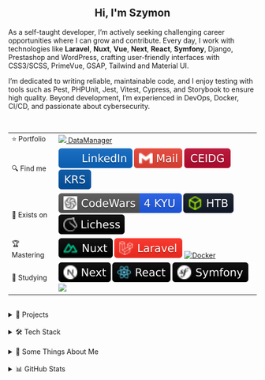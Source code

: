 <h2 align="center">
  Hi, I'm Szymon
</h2>

As a self-taught developer, I’m actively seeking challenging career opportunities where I can grow and contribute. Every day, I work with technologies like **Laravel**, **Nuxt**, **Vue**, **Next**, **React**, **Symfony**, Django, Prestashop and WordPress, crafting user-friendly interfaces with CSS3/SCSS, PrimeVue, GSAP, Tailwind and Material UI.

I’m dedicated to writing reliable, maintainable code, and I enjoy testing with tools such as Pest, PHPUnit, Jest, Vitest, Cypress, and Storybook to ensure high quality. Beyond development, I’m experienced in DevOps, Docker, CI/CD, and passionate about cybersecurity.

<br>

<table>
  <tr>
    <td>⭐ Portfolio</td>
    <td>
      <a href="https://datamanager.atomic-it.org" target="_blank"><img src="https://github.com/SzymCode/SzymCode/assets/107359025/8454470d-3f70-484a-b12e-b902530cb9ba" height="12"> DataManager</a>
    </td>
  </tr>
  <tr>
    <td>🔍 Find me</td>
    <td>
      <a href="https://www.linkedin.com/in/szymon-radomski/" target="_blank"><img src="/img/socials/badge/linkedin.svg" alt="LinkedIn badge" /></a>
      <a href="mailto:szymon.radomski@yahoo.com" target="_blank"><img src="/img/socials/badge/mail.svg" alt="Gmail badge" /></a>
      <a href="https://aplikacja.ceidg.gov.pl/ceidg/ceidg.public.ui/SearchDetails.aspx?Id=177fdeed-09b6-45a4-b255-78fb8ea8db16" target="_blank"><img src="/img/socials/badge/ceidg.svg" alt="CEIDG badge" /></a>
      <a href="https://wyszukiwarka-krs.ms.gov.pl/dane-szczegolowe-podmiotu;numerKRS=8956EYQf1XWH0%2FMfEQTuJA%3D%3D;typ=P" target="_blank"><img src="/img/socials/badge/krs.svg" alt="KRS badge" /></a>
    </td>
  </tr>
  <tr>
    <td>🚀 Exists on</td>
    <td>
      <a href="https://www.codewars.com/users/SzymCode" target="_blank"><img src="/img/socials/badge/codewars.svg" alt="CodeWars badge" /></a>
      <a href="https://app.hackthebox.com/profile/2421667" target="_blank"><img src="/img/socials/badge/htb.svg" alt="Hack The Box badge" /></a>
      <a href="https://lichess.org/@/S1CChess" target="_blank"><img src="/img/socials/badge/lichess.svg" alt="Lichess badge" /></a>
    </td>
  </tr>
  <tr>
    <td>🏆 Mastering</td>
    <td>
      <a href="https://nuxt.com/" target="_blank"><img src="/img/technologies/badge/nuxt.svg" alt="Nuxt badge" /></a>
      <a href="https://laravel.com/" target="_blank"><img src="/img/technologies/badge/laravel.svg" alt="Laravel badge" /></a>
      <a href="https://www.docker.com/" target="_blank"><img src="https://img.shields.io/badge/Docker-2496ED?logo=docker&logoColor=white" alt="Docker" /></a>
    </td>
  </tr>
  <tr>
    <td>📘 Studying</td>
    <td>
      <a href="https://nextjs.org/" target="_blank"><img src="/img/technologies/badge/next.svg" alt="Next badge" /></a>
      <a href="https://react.dev/" target="_blank"><img src="/img/technologies/badge/react.svg" alt="React badge" /></a>
      <a href="https://symfony.com/" target="_blank"><img src="/img/technologies/badge/symfony.svg" alt="Symfony badge" /></a>
      <a href="https://kubernetes.io/" target="_blank"><img src="https://img.shields.io/badge/K8s-326CE5?&logo=kubernetes&logoColor=white" /></a>
    </td>
  </tr>
</table>


<br>



<details> <summary> 🔗 Projects </summary>
<br>
<table>
  <th>
    Name
  </th>  
  <th>
    Technologies
  </th>
  <tr>
    <td>
      <a href="https://datamanager.atomic-it.org" target="_blank">
        DataManager
      </a>
    </td>
    <td>
      <a href="https://www.typescriptlang.org/" target="_blank"><img src="/img/technologies/logo/typescript.svg" height="25" width="25" alt="TypeScript" /></a>
      <a href="https://www.php.net/" target="_blank"><img src="/img/technologies/logo/php.svg" height="25" width="25" alt="PHP" /></a>
      <a href="https://laravel.com/" target="_blank"><img src="/img/technologies/logo/laravel.svg" height="25" width="25" alt="Laravel" /></a>
      <a href="https://nuxt.com/" target="_blank"><img src="/img/technologies/logo/nuxt.svg" height="25" width="25" alt="Nuxt" /></a>
      <a href="https://vuejs.org/" target="_blank"><img src="/img/technologies/logo/vue.svg" height="25" width="25" alt="Vue" /></a>
      <a href="https://pinia.vuejs.org/" target="_blank"><img src="/img/technologies/logo/pinia.svg" height="25" width="25" alt="Pinia" /></a>
      <a href="https://primevue.org/" target="_blank"><img src="/img/technologies/logo/primevue.svg" height="25" width="25" alt="PrimeVue" /></a>
      <a href="https://www.chartjs.org/" target="_blank"><img src="/img/technologies/logo/chart-js.svg" height="25" width="25" alt="Chart.js" /></a>
      <a href="https://greensock.com/gsap/" target="_blank"><img src="/img/technologies/logo/gsap.svg" height="25" width="25" alt="GSAP" /></a>
      <a href="https://sass-lang.com/" target="_blank"><img src="/img/technologies/logo/sass.svg" height="25" width="25" alt="Sass" /></a>
      <a href="https://html.com/" target="_blank"><img src="/img/technologies/logo/html5.svg" height="25" width="25" alt="HTML5" /></a>
      <a href="https://www.docker.com/" target="_blank"><img src="/img/technologies/logo/docker.svg" height="25" width="25" alt="Docker" /></a>
      <a href="https://www.heroku.com/" target="_blank"><img src="/img/technologies/logo/heroku.svg" height="25" width="25" alt="Heroku" /></a>
      <a href="https://www.mysql.com/" target="_blank"><img src="/img/technologies/logo/mysql.svg" height="25" width="25" alt="MySQL" /></a>
      <a href="https://pestphp.com/" target="_blank"><img src="/img/technologies/logo/pest.svg" height="24" width="24" alt="PestPHP" /></a>
      <a href="https://vitest.dev/" target="_blank"><img src="/img/technologies/logo/vitest.svg" height="25" width="25" alt="Vitest" /></a>
      <a href="https://storybook.js.org/" target="_blank"><img src="/img/technologies/logo/storybook.svg" height="25" width="25" alt="Storybook" /></a>
      <a href="https://www.cypress.io/" target="_blank"><img src="/img/technologies/logo/cypress.svg" height="25" width="25" alt="Cypress" /></a>
      <a href="https://biomejs.dev/" target="_blank"><img src="/img/technologies/logo/biome.svg" height="25" width="25" alt="Biome" /></a>
      <a href="https://stylelint.io/" target="_blank"><img src="/img/technologies/logo/stylelint.svg" height="25" width="25" alt="Stylelint" /></a>
      <a href="https://github.com/features/actions" target="_blank"><img src="/img/technologies/logo/github.svg" height="25" width="25" alt="Github Actions" /></a>
      <a href="https://typicode.github.io/husky/" target="_blank"><img src="/img/technologies/logo/husky.svg" height="25" width="25" alt="Husky" /></a>
      <a href="https://sonarcloud.io/" target="_blank"><img src="/img/technologies/logo/sonarcloud.svg" height="25" width="25" alt="SonarCloud" /></a>
    </td>
  </tr>
  <tr>
    <td>
      <a href="https://atomic-it.org/" target="_blank">
        Atomic IT
      </a>
    </td>
    <td>
      <a href="https://www.typescriptlang.org/" target="_blank"><img src="/img/technologies/logo/typescript.svg" height="25" width="25" alt="TypeScript" /></a>
      <a href="https://hub.nuxt.com/" target="_blank"><img src="/img/technologies/logo/nuxthub.svg" height="25" width="25" alt="NuxtHub" /></a>
      <a href="https://nuxt.com/" target="_blank"><img src="/img/technologies/logo/nuxt.svg" height="25" width="25" alt="Nuxt" /></a>
      <a href="https://vuejs.org/" target="_blank"><img src="/img/technologies/logo/vue.svg" height="25" width="25" alt="Vue" /></a>
      <a href="https://primevue.org/" target="_blank"><img src="/img/technologies/logo/primevue.svg" height="25" width="25" alt="PrimeVue" /></a>
      <a href="https://www.chartjs.org/" target="_blank"><img src="/img/technologies/logo/chart-js.svg" height="25" width="25" alt="Chart.js" /></a>
      <a href="https://sass-lang.com/" target="_blank"><img src="/img/technologies/logo/sass.svg" height="25" width="25" alt="Sass" /></a>
      <a href="https://html.com/" target="_blank"><img src="/img/technologies/logo/html5.svg" height="25" width="25" alt="HTML5" /></a>
      <a href="https://www.docker.com/" target="_blank"><img src="/img/technologies/logo/docker.svg" height="25" width="25" alt="Docker" /></a>
      <a href="https://vitest.dev/" target="_blank"><img src="/img/technologies/logo/vitest.svg" height="25" width="25" alt="Vitest" /></a>
      <a href="https://github.com/features/actions" target="_blank"><img src="/img/technologies/logo/github.svg" height="25" width="25" alt="Github Actions" /></a>
      <a href="https://typicode.github.io/husky/" target="_blank"><img src="/img/technologies/logo/husky.svg" height="25" width="25" alt="Husky" /></a>
      <a href="https://stylelint.io/" target="_blank"><img src="/img/technologies/logo/stylelint.svg" height="25" width="25" alt="Stylelint" /></a>
      <a href="https://eslint.org/" target="_blank"><img src="/img/technologies/logo/eslint.svg" height="25" width="25" alt="ESLint" /></a>
      <a href="https://prettier.io/" target="_blank"><img src="/img/technologies/logo/prettier.svg" height="25" width="25" alt="Prettier" /></a>
    </td>
  </tr>
  <tr>
    <td>
      <a href="https://github.com/Atomic-IT/NuxtStarter" target="_blank">
        NuxtStarter
      </a>
    </td>
    <td>
      <a href="https://www.typescriptlang.org/" target="_blank"><img src="/img/technologies/logo/typescript.svg" height="25" width="25" alt="TypeScript" /></a>
      <a href="https://hub.nuxt.com/" target="_blank"><img src="/img/technologies/logo/nuxthub.svg" height="25" width="25" alt="NuxtHub" /></a>
      <a href="https://nuxt.com/" target="_blank"><img src="/img/technologies/logo/nuxt.svg" height="25" width="25" alt="Nuxt" /></a>
      <a href="https://vuejs.org/" target="_blank"><img src="/img/technologies/logo/vue.svg" height="25" width="25" alt="Vue" /></a>
      <a href="https://sass-lang.com/" target="_blank"><img src="/img/technologies/logo/sass.svg" height="25" width="25" alt="Sass" /></a>
      <a href="https://html.com/" target="_blank"><img src="/img/technologies/logo/html5.svg" height="25" width="25" alt="HTML5" /></a>
      <a href="https://www.docker.com/" target="_blank"><img src="/img/technologies/logo/docker.svg" height="25" width="25" alt="Docker" /></a>
      <a href="https://vitest.dev/" target="_blank"><img src="/img/technologies/logo/vitest.svg" height="25" width="25" alt="Vitest" /></a>
      <a href="https://github.com/features/actions" target="_blank"><img src="/img/technologies/logo/github.svg" height="25" width="25" alt="Github Actions" /></a>
      <a href="https://typicode.github.io/husky/" target="_blank"><img src="/img/technologies/logo/husky.svg" height="25" width="25" alt="Husky" /></a>
      <a href="https://stylelint.io/" target="_blank"><img src="/img/technologies/logo/stylelint.svg" height="25" width="25" alt="Stylelint" /></a>
      <a href="https://eslint.org/" target="_blank"><img src="/img/technologies/logo/eslint.svg" height="25" width="25" alt="ESLint" /></a>
      <a href="https://prettier.io/" target="_blank"><img src="/img/technologies/logo/prettier.svg" height="25" width="25" alt="Prettier" /></a>
    </td>
  </tr>
  <tr>
    <td>
      <a href="https://vue-charts-sc.vercel.app/" target="_blank">
        VueCharts
      </a>
    </td>
    <td>
      <a href="https://www.typescriptlang.org/" target="_blank"><img src="/img/technologies/logo/typescript.svg" height="25" width="25" alt="TypeScript" /></a>
      <a href="https://vuejs.org/" target="_blank"><img src="/img/technologies/logo/vue.svg" height="25" width="25" alt="Vue" /></a>
      <a href="https://primevue.org/" target="_blank"><img src="/img/technologies/logo/primevue.svg" height="25" width="25" alt="PrimeVue" /></a>
      <a href="https://www.chartjs.org/" target="_blank"><img src="/img/technologies/logo/chart-js.svg" height="25" width="25" alt="Chart.js" /></a>
      <a href="https://html.com/" target="_blank"><img src="/img/technologies/logo/html5.svg" height="25" width="25" alt="HTML5" /></a>
      <a href="https://www.w3.org/Style/CSS/Overview.en.html" target="_blank"><img src="/img/technologies/logo/css3.svg" height="25" width="25" alt="CSS3" /></a>
      <a href="https://vite.dev/" target="_blank"><img src="/img/technologies/logo/vite.svg" height="25" width="25" alt="Vite" /></a>
      <a href="https://prettier.io/" target="_blank"><img src="/img/technologies/logo/prettier.svg" height="25" width="25" alt="Prettier" /></a>
    </td>
  </tr>
  <tr>
    <td>
      <a href="https://github.com/SzymCode/RecruitmentTasks/tree/patient-manager" target="_blank">
        PatientManager
      </a>
    </td>
    <td>
      <a href="https://www.typescriptlang.org/" target="_blank"><img src="/img/technologies/logo/typescript.svg" height="25" width="25" alt="TypeScript" /></a>
      <a href="https://www.php.net/" target="_blank"><img src="/img/technologies/logo/php.svg" height="25" width="25" alt="PHP" /></a>
      <a href="https://laravel.com/" target="_blank"><img src="/img/technologies/logo/laravel.svg" height="25" width="25" alt="Laravel" /></a>
      <a href="https://nuxt.com/" target="_blank"><img src="/img/technologies/logo/nuxt.svg" height="25" width="25" alt="Nuxt" /></a>
      <a href="https://vuejs.org/" target="_blank"><img src="/img/technologies/logo/vue.svg" height="25" width="25" alt="Vue" /></a>
      <a href="https://primevue.org/" target="_blank"><img src="/img/technologies/logo/primevue.svg" height="25" width="25" alt="PrimeVue" /></a>
      <a href="https://sass-lang.com/" target="_blank"><img src="/img/technologies/logo/sass.svg" height="25" width="25" alt="Sass" /></a>
      <a href="https://html.com/" target="_blank"><img src="/img/technologies/logo/html5.svg" height="25" width="25" alt="HTML5" /></a>
      <a href="https://www.docker.com/" target="_blank"><img src="/img/technologies/logo/docker.svg" height="25" width="25" alt="Docker" /></a>
      <a href="https://www.mysql.com/" target="_blank"><img src="/img/technologies/logo/mysql.svg" height="25" width="25" alt="MySQL" /></a>
      <a href="https://pestphp.com/" target="_blank"><img src="/img/technologies/logo/pest.svg" height="24" width="24" alt="PestPHP" /></a>
      <a href="https://biomejs.dev/" target="_blank"><img src="/img/technologies/logo/biome.svg" height="25" width="25" alt="Biome" /></a>
      <a href="https://github.com/features/actions" target="_blank"><img src="/img/technologies/logo/github.svg" height="25" width="25" alt="Github Actions" /></a>
      <a href="https://typicode.github.io/husky/" target="_blank"><img src="/img/technologies/logo/husky.svg" height="25" width="25" alt="Husky" /></a>
    </td>
  </tr>
  <tr>
    <td>
      <a href="https://github.com/SzymCode/RecruitmentTasks/tree/admin-panel" target="_blank">
        AdminPanel
      </a>
    </td>
    <td>
      <a href="https://www.typescriptlang.org/" target="_blank"><img src="/img/technologies/logo/typescript.svg" height="25" width="25" alt="TypeScript" /></a>
      <a href="https://www.php.net/" target="_blank"><img src="/img/technologies/logo/php.svg" height="25" width="25" alt="PHP" /></a>
      <a href="https://laravel.com/" target="_blank"><img src="/img/technologies/logo/laravel.svg" height="25" width="25" alt="Laravel" /></a>
      <a href="https://vuejs.org/" target="_blank"><img src="/img/technologies/logo/vue.svg" height="25" width="25" alt="Vue" /></a>
      <a href="https://getbootstrap.com/" target="_blank"><img src="/img/technologies/logo/bootstrap.svg" height="25" width="25" alt="Bootstrap" /></a>
      <a href="https://www.w3.org/Style/CSS/Overview.en.html" target="_blank"><img src="/img/technologies/logo/css3.svg" height="25" width="25" alt="CSS3" /></a>
      <a href="https://html.com/" target="_blank"><img src="/img/technologies/logo/html5.svg" height="25" width="25" alt="HTML5" /></a>
      <a href="https://www.docker.com/" target="_blank"><img src="/img/technologies/logo/docker.svg" height="25" width="25" alt="Docker" /></a>
      <a href="https://www.heroku.com/" target="_blank"><img src="/img/technologies/logo/heroku.svg" height="25" width="25" alt="Heroku" /></a>
      <a href="https://vite.dev/" target="_blank"><img src="/img/technologies/logo/vite.svg" height="25" width="25" alt="Vite" /></a>
      <a href="https://www.mysql.com/" target="_blank"><img src="/img/technologies/logo/mysql.svg" height="25" width="25" alt="MySQL" /></a>
      <a href="https://phpunit.de/" target="_blank"><img src="/img/technologies/logo/phpunit.svg" height="25" width="25" alt="PHPUnit" /></a>
      <a href="https://prettier.io/" target="_blank"><img src="/img/technologies/logo/prettier.svg" height="25" width="25" alt="Prettier" /></a>
    </td>
  </tr>
  <tr>
    <td>
      <a href="https://github.com/SzymCode/RecruitmentTasks/tree/linkhouse-blog" target="_blank">
        LinkhouseBlog
      </a>
    </td>
    <td>
      <a href="https://www.typescriptlang.org/" target="_blank"><img src="/img/technologies/logo/typescript.svg" height="25" width="25" alt="TypeScript" /></a>
      <a href="https://www.php.net/" target="_blank"><img src="/img/technologies/logo/php.svg" height="25" width="25" alt="PHP" /></a>
      <a href="https://laravel.com/" target="_blank"><img src="/img/technologies/logo/laravel.svg" height="25" width="25" alt="Laravel" /></a>
      <a href="https://vuejs.org/" target="_blank"><img src="/img/technologies/logo/vue.svg" height="25" width="25" alt="Vue" /></a>
      <a href="https://getbootstrap.com/" target="_blank"><img src="/img/technologies/logo/bootstrap.svg" height="25" width="25" alt="Bootstrap" /></a>
      <a href="https://www.w3.org/Style/CSS/Overview.en.html" target="_blank"><img src="/img/technologies/logo/css3.svg" height="25" width="25" alt="CSS3" /></a>
      <a href="https://html.com/" target="_blank"><img src="/img/technologies/logo/html5.svg" height="25" width="25" alt="HTML5" /></a>
      <a href="https://www.docker.com/" target="_blank"><img src="/img/technologies/logo/docker.svg" height="25" width="25" alt="Docker" /></a>
      <a href="https://www.heroku.com/" target="_blank"><img src="/img/technologies/logo/heroku.svg" height="25" width="25" alt="Heroku" /></a>
      <a href="https://vite.dev/" target="_blank"><img src="/img/technologies/logo/vite.svg" height="25" width="25" alt="Vite" /></a>
      <a href="https://www.mysql.com/" target="_blank"><img src="/img/technologies/logo/mysql.svg" height="25" width="25" alt="MySQL" /></a>
      <a href="https://pestphp.com/" target="_blank"><img src="/img/technologies/logo/pest.svg" height="25" width="25" alt="Pest" /></a>
      <a href="https://github.com/features/actions"><img src="/img/technologies/logo/github.svg" height="25" width="25" alt="Github Actions" /></a>
      <a href="https://typicode.github.io/husky/" target="_blank"><img src="/img/technologies/logo/husky.svg" height="25" width="25" alt="Husky" /></a>
      <a href="https://eslint.org/" target="_blank"><img src="/img/technologies/logo/eslint.svg" height="25" width="25" alt="ESLint" /></a>
      <a href="https://prettier.io/" target="_blank"><img src="/img/technologies/logo/prettier.svg" height="25" width="25" alt="Prettier" /></a>
    </td>
  </tr>
  <tr>
    <td>
      <a href="https://github.com/SzymCode/RecruitmentTasks/tree/article-system" target="_blank">
        ArticleSystem
      </a>
    </td>
    <td>
      <a href="https://www.javascript.com/" target="_blank"><img src="/img/technologies/logo/javascript.svg" height="25" width="25" alt="JavaScript" /></a>
      <a href="https://www.php.net/" target="_blank"><img src="/img/technologies/logo/php.svg" height="25" width="25" alt="PHP" /></a>
      <a href="https://laravel.com/" target="_blank"><img src="/img/technologies/logo/laravel.svg" height="25" width="25" alt="Laravel" /></a>
      <a href="https://vuejs.org/" target="_blank"><img src="/img/technologies/logo/vue.svg" height="25" width="25" alt="Vue" /></a>
      <a href="https://sass-lang.com/" target="_blank"><img src="/img/technologies/logo/sass.svg" height="25" width="25" alt="Sass" /></a>
      <a href="https://html.com/" target="_blank"><img src="/img/technologies/logo/html5.svg" height="25" width="25" alt="HTML5" /></a>
      <a href="https://www.heroku.com/" target="_blank"><img src="/img/technologies/logo/heroku.svg" height="25" width="25" alt="Heroku" /></a>
      <a href="https://vite.dev/" target="_blank"><img src="/img/technologies/logo/vite.svg" height="25" width="25" alt="Vite" /></a>
      <a href="https://www.mysql.com/" target="_blank"><img src="/img/technologies/logo/mysql.svg" height="25" width="25" alt="MySQL" /></a>
      <a href="https://pestphp.com/" target="_blank"><img src="/img/technologies/logo/pest.svg" height="25" width="25" alt="Pest" /></a>
      <a href="https://github.com/features/actions" target="_blank"><img src="/img/technologies/logo/github.svg" height="25" width="25" alt="Github Actions" /></a>
      <a href="https://typicode.github.io/husky/" target="_blank"><img src="/img/technologies/logo/husky.svg" height="25" width="25" alt="Husky" /></a>
      <a href="https://eslint.org/" target="_blank"><img src="/img/technologies/logo/eslint.svg" height="25" width="25" alt="ESLint" /></a>
      <a href="https://prettier.io/" target="_blank"><img src="/img/technologies/logo/prettier.svg" height="25" width="25" alt="Prettier" /></a>
    </td>
  </tr>
  <tr>
    <td>
      <a href="https://github.com/SzymCode/RecruitmentTasks/tree/tag-manager" target="_blank">
        TagManager
      </a>
    </td>
    <td>
      <a href="https://www.typescriptlang.org/" target="_blank"><img src="/img/technologies/logo/typescript.svg" height="25" width="25" alt="TypeScript" /></a>
      <a href="https://react.dev/" target="_blank"><img src="/img/technologies/logo/react.svg" height="25" width="25" alt="React" /></a>
      <a href="https://redux.js.org/" target="_blank"><img src="/img/technologies/logo/redux.svg" height="25" width="25" alt="Redux" /></a>
      <a href="https://html.com/" target="_blank"><img src="/img/technologies/logo/html5.svg" height="25" width="25" alt="HTML5" /></a>
      <a href="https://chakra-ui.com/" target="_blank"><img src="/img/technologies/logo/chakra-ui.svg" height="25" width="25" alt="Chakra UI" /></a>
      <a href="https://storybook.js.org/" target="_blank"><img src="/img/technologies/logo/storybook.svg" height="25" width="25" alt="Storybook" /></a>
      <a href="https://www.heroku.com/" target="_blank"><img src="/img/technologies/logo/heroku.svg" height="25" width="25" alt="Heroku" /></a>
      <a href="https://vite.dev/" target="_blank"><img src="/img/technologies/logo/vite.svg" height="25" width="25" alt="Vite" /></a>
      <a href="https://typicode.github.io/husky/" target="_blank"><img src="/img/technologies/logo/husky.svg" height="25" width="25" alt="Husky" /></a>
      <a href="https://eslint.org/" target="_blank"><img src="/img/technologies/logo/eslint.svg" height="25" width="25" alt="ESLint" /></a>
      <a href="https://prettier.io/" target="_blank"><img src="/img/technologies/logo/prettier.svg" height="25" width="25" alt="Prettier" /></a>
    </td>
  </tr>
  <tr>
    <td>
      <a href="https://www.szymco.de" target="_blank">
        Portfolio
      </a>
    </td>
    <td>
      <a href="https://www.typescriptlang.org/" target="_blank"><img src="/img/technologies/logo/typescript.svg" height="25" width="25" alt="TypeScript" /></a>
      <a href="https://nextjs.org/" target="_blank"><img src="/img/technologies/logo/next.svg" height="25" width="25" alt="Next" /></a>
      <a href="https://react.dev/" target="_blank"><img src="/img/technologies/logo/react.svg" height="25" width="25" alt="React" /></a>
      <a href="https://tailwindcss.com/" target="_blank"><img src="/img/technologies/logo/tailwind.svg" height="25" width="25" alt="Tailwind" /></a>
      <a href="https://html.com/" target="_blank"><img src="/img/technologies/logo/html5.svg" height="25" width="25" alt="HTML5" /></a>
      <a href="https://eslint.org/" target="_blank"><img src="/img/technologies/logo/eslint.svg" height="25" width="25" alt="ESLint" /></a>
      <a href="https://prettier.io/" target="_blank"><img src="/img/technologies/logo/prettier.svg" height="25" width="25" alt="Prettier" /></a>
    </td>
  </tr>
  <tr>
    <td>
      <a href="https://www.timeless-books.com" target="_blank">
        TimelessBooks
      </a>
    </td>
    <td>
      <a href="https://www.typescriptlang.org/" target="_blank"><img src="/img/technologies/logo/typescript.svg" height="25" width="25" alt="TypeScript" /></a>
      <a href="https://vuejs.org/" target="_blank"><img src="/img/technologies/logo/vue.svg" height="25" width="25" alt="Vue" /></a>
      <a href="https://primevue.org/" target="_blank"><img src="/img/technologies/logo/primevue.svg" height="25" width="25" alt="PrimeVue" /></a>
      <a href="https://html.com/" target="_blank"><img src="/img/technologies/logo/html5.svg" height="25" width="25" alt="HTML5" /></a>
      <a href="https://www.w3.org/Style/CSS/Overview.en.html" target="_blank"><img src="/img/technologies/logo/css3.svg" height="25" width="25" alt="CSS3" /></a>
      <a href="https://vite.dev/" target="_blank"><img src="/img/technologies/logo/vite.svg" height="25" width="25" alt="Vite" /></a>
      <a href="https://typicode.github.io/husky/" target="_blank"><img src="/img/technologies/logo/husky.svg" height="25" width="25" alt="Husky" /></a>
      <a href="https://eslint.org/" target="_blank"><img src="/img/technologies/logo/eslint.svg" height="25" width="25" alt="ESLint" /></a>
      <a href="https://prettier.io/" target="_blank"><img src="/img/technologies/logo/prettier.svg" height="25" width="25" alt="Prettier" /></a>
    </td>
  </tr>
  <tr>
    <td>
      <a href="https://www.giard-design.szymco.de" target="_blank">
        GiardDesign
      </a>
    </td>
    <td>
      <a href="https://www.javascript.com/" target="_blank"><img src="/img/technologies/logo/javascript.svg" height="25" width="25" alt="JavaScript" /></a>
      <a href="https://getbootstrap.com/" target="_blank"><img src="/img/technologies/logo/bootstrap.svg" height="25" width="25" alt="Bootstrap" /></a>
      <a href="https://tailwindcss.com/" target="_blank"><img src="/img/technologies/logo/tailwind.svg" height="25" width="25" alt="Tailwind" /></a>
      <a href="https://html.com/" target="_blank"><img src="/img/technologies/logo/html5.svg" height="25" width="25" alt="HTML5" /></a>
    </td>
  </tr>
  <tr>
    <td>
      <a href="https://www.la-mountains.szymco.de" target="_blank">
        LAMountains
      </a>
    </td>
    <td>
      <a href="https://www.javascript.com/" target="_blank"><img src="/img/technologies/logo/javascript.svg" height="25" width="25" alt="JavaScript" /></a>
      <a href="https://getbootstrap.com/" target="_blank"><img src="/img/technologies/logo/bootstrap.svg" height="25" width="25" alt="Bootstrap" /></a>
      <a href="https://www.w3.org/Style/CSS/Overview.en.html" target="_blank"><img src="/img/technologies/logo/css3.svg" height="25" width="25" alt="CSS3" /></a>
      <a href="https://html.com/" target="_blank"><img src="/img/technologies/logo/html5.svg" height="25" width="25" alt="HTML5" /></a>
    </td>
  </tr>
  <tr>
    <td>
      <a href="https://www.google-browser.szymco.de" target="_blank">
        GoogleBrowser
      </a>
    </td>
    <td>
      <a href="https://www.typescriptlang.org/" target="_blank"><img src="/img/technologies/logo/typescript.svg" height="25" width="25" alt="TypeScript" /></a>
      <a href="https://react.dev/" target="_blank"><img src="/img/technologies/logo/react.svg" height="25" width="25" alt="React" /></a>
      <a href="https://tailwindcss.com/" target="_blank"><img src="/img/technologies/logo/tailwind.svg" height="25" width="25" alt="Tailwind" /></a>
      <a href="https://html.com/" target="_blank"><img src="/img/technologies/logo/html5.svg" height="25" width="25" alt="HTML5" /></a>
    </td>
  </tr>
  <tr>
    <td>
      <a href="https://www.e-commerce.szymco.de" target="_blank">
        ECommerce
      </a>
    </td>
    <td>
      <a href="https://www.javascript.com/" target="_blank"><img src="/img/technologies/logo/javascript.svg" height="25" width="25" alt="JavaScript" /></a>
      <a href="https://nextjs.org/" target="_blank"><img src="/img/technologies/logo/next.svg" height="25" width="25" alt="Next" /></a>
      <a href="https://react.dev/" target="_blank"><img src="/img/technologies/logo/react.svg" height="25" width="25" alt="React" /></a>
      <a href="https://redux.js.org/" target="_blank"><img src="/img/technologies/logo/redux.svg" height="25" width="25" alt="Redux" /></a>
      <a href="https://tailwindcss.com/" target="_blank"><img src="/img/technologies/logo/tailwind.svg" height="25" width="25" alt="Tailwind" /></a>
      <a href="https://html.com/" target="_blank"><img src="/img/technologies/logo/html5.svg" height="25" width="25" alt="HTML5" /></a>
      <a href="https://strapi.io/" target="_blank"><img src="/img/technologies/logo/strapi.svg" height="25" width="25" alt="Strapi" /></a>
      <a href="https://eslint.org/" target="_blank"><img src="/img/technologies/logo/eslint.svg" height="25" width="25" alt="ESLint" /></a>
    </td>
  </tr>
  <tr>
    <td>
      <a href="https://github.com/SzymCode/DiscordClone" target="_blank">
        DiscordClone
      </a>
    </td>
    <td>
      <a href="https://www.javascript.com/" target="_blank"><img src="/img/technologies/logo/javascript.svg" height="25" width="25" alt="JavaScript" /></a>
      <a href="https://react.dev/" target="_blank"><img src="/img/technologies/logo/react.svg" height="25" width="25" alt="React" /></a>
      <a href="https://redux.js.org/" target="_blank"><img src="/img/technologies/logo/redux.svg" height="25" width="25" alt="Redux" /></a>
      <a href="https://tailwindcss.com/" target="_blank"><img src="/img/technologies/logo/tailwind.svg" height="25" width="25" alt="Tailwind" /></a>
      <a href="https://html.com/" target="_blank"><img src="/img/technologies/logo/html5.svg" height="25" width="25" alt="HTML5" /></a>
      <a href="https://firebase.google.com/" target="_blank"><img src="/img/technologies/logo/firebase.svg" height="25" width="25" alt="Firebase" /></a>
    </td>
  </tr>
  <tr>
    <td>
      <a href="https://github.com/SzymCode/RegistrationDjango" target="_blank">
        Registration
      </a>
    </td>
    <td>
      <a href="https://www.python.org/" target="_blank"><img src="/img/technologies/logo/python.svg" height="25" width="25" alt="Python" /></a>
      <a href="https://www.djangoproject.com/" target="_blank"><img src="/img/technologies/logo/django.svg" height="25" width="25" alt="Django" /></a>
      <a href="https://www.w3.org/Style/CSS/Overview.en.html" target="_blank"><img src="/img/technologies/logo/css3.svg" height="25" width="25" alt="CSS3" /></a>
      <a href="https://tailwindcss.com/" target="_blank"><img src="/img/technologies/logo/tailwind.svg" height="25" width="25" alt="Tailwind" /></a>
      <a href="https://html.com/" target="_blank"><img src="/img/technologies/logo/html5.svg" height="25" width="25" alt="HTML5" /></a>
      <a href="https://www.docker.com/" target="_blank"><img src="/img/technologies/logo/docker.svg" height="25" width="25" alt="Docker" /></a>
      <a href="https://www.heroku.com/" target="_blank"><img src="/img/technologies/logo/heroku.svg" height="25" width="25" alt="Heroku" /></a>
    </td>
  </tr>
  <tr>
    <td>
      <a href="https://www.rwd-navbar.szymco.de" target="_blank">
        RWD Navbar
      </a>
    </td>
    <td>
      <a href="https://www.javascript.com/" target="_blank"><img src="/img/technologies/logo/javascript.svg" height="25" width="25" alt="JavaScript" /></a>
      <a href="https://www.w3.org/Style/CSS/Overview.en.html" target="_blank"><img src="/img/technologies/logo/css3.svg" height="25" width="25" alt="CSS3" /></a>
      <a href="https://html.com/" target="_blank"><img src="/img/technologies/logo/html5.svg" height="25" width="25" alt="HTML5" /></a>
    </td>
  </tr>
  <tr>
    <td>
      <a href="https://www.rwd-footer.szymco.de" target="_blank">
        RWD Footer
      </a>
    </td>
    <td>
      <a href="https://www.w3.org/Style/CSS/Overview.en.html" target="_blank"><img src="/img/technologies/logo/css3.svg" height="25" width="25" alt="CSS3" /></a>
      <a href="https://html.com/" target="_blank"><img src="/img/technologies/logo/html5.svg" height="25" width="25" alt="HTML5" /></a>
    </td>
  </tr>
</table>

</details>    
<br>


<details> <summary> 🛠️ Tech Stack  </summary>

<br>
<table>
  <tr>
    <td>
      <b> Language </b>
    </td>
    <td>
      <a href="https://www.php.net/" target="_blank"><img src="/img/technologies/badge/php.svg" alt="PHP badge" /></a>
      <a href="https://www.typescriptlang.org/" target="_blank"><img src="/img/technologies/badge/typescript.svg" alt="TypeScript badge" /></a>
      <a href="https://www.javascript.com/" target="_blank"><img src="/img/technologies/badge/javascript.svg" alt="JavaScript badge" /></a>
      <a href="https://html.com/" target="_blank"><img src="/img/technologies/badge/html5.svg" alt="HTML5 badge" /></a>
      <a href="https://www.w3.org/Style/CSS/Overview.en.html" target="_blank"><img src="/img/technologies/badge/css3.svg" alt="CSS3 badge" /></a>
      <a href="https://www.python.org/" target="_blank"><img src="/img/technologies/badge/python.svg" alt="Python badge" /></a>
      <a href="https://www.gcode.org/" target="_blank"><img src="/img/technologies/badge/g-code.svg" alt="G-code badge" /></a>
      <a href="https://www.cplusplus.com/" target="_blank"><img src="/img/technologies/badge/c++.svg" alt="C++ badge" /></a>
      <a href="https://www.markdownguide.org/" target="_blank"><img src="/img/technologies/badge/markdown.svg" alt="MarkDown badge" /></a>
    </td>
  </tr>
  <tr>
    <td>
     <b> Main </b>
    </td>
    <td>
      <a href="https://www.prestashop.com/" target="_blank"><img src="/img/technologies/badge/prestashop.svg" alt="PrestaShop badge" /></a>
      <a href="https://laravel.com/" target="_blank"><img src="/img/technologies/badge/laravel.svg" alt="Laravel badge" /></a>
      <a href="https://nuxt.com/" target="_blank"><img src="/img/technologies/badge/nuxt.svg" alt="Nuxt badge" /></a>
      <a href="https://vuejs.org/" target="_blank"><img src="/img/technologies/badge/vue.svg" alt="Vue badge" /></a>
      <a href="https://sass-lang.com/" target="_blank"><img src="/img/technologies/badge/sass.svg" alt="Sass badge" /></a>
      <a href="https://www.chartjs.org/" target="_blank"><img src="/img/technologies/badge/chart-js.svg" alt="Chart.js badge" /></a>
      <a href="https://storybook.js.org/" target="_blank"><img src="/img/technologies/badge/storybook.svg" alt="Storybook badge" /></a>
      <a href="https://vitest.dev/" target="_blank"><img src="/img/technologies/badge/vitest.svg" alt="Vitest badge" /></a>
    </td>
  </tr>
  <tr>
    <td>
      Intermediate
    </td>
    <td>
      <a href="https://symfony.com/" target="_blank"><img src="/img/technologies/badge/symfony.svg" alt="Symfony badge" /></a>
      <a href="https://nextjs.org/" target="_blank"><img src="/img/technologies/badge/next.svg" alt="Next badge" /></a>
      <a href="https://react.dev/" target="_blank"><img src="/img/technologies/badge/react.svg" alt="React badge" /></a>
      <a href="https://www.djangoproject.com/" target="_blank"><img src="/img/technologies/badge/django.svg" alt="Django badge" /></a>
      <a href="https://ui.shadcn.com/" target="_blank"><img src="/img/technologies/badge/shadcn.svg" alt="shadcn badge" /></a>
      <a href="https://tailwindcss.com/" target="_blank"><img src="/img/technologies/badge/tailwind.svg" alt="Tailwind badge" /></a>
      <a href="https://jquery.com/" target="_blank"><img src="/img/technologies/badge/jquery.svg" alt="jQuery badge" /></a>
      <a href="https://vite.dev/" target="_blank"><img src="/img/technologies/badge/vite.svg" alt="Vite badge" /></a>
      <a href="https://www.cypress.io/" target="_blank"><img src="/img/technologies/badge/cypress.svg" alt="Cypress badge" /></a>
    </td>
  </tr>
  <tr>
    <td>
      Have experienced
    </td>
    <td>
      <a href="https://getbootstrap.com/" target="_blank"><img src="/img/technologies/badge/bootstrap.svg" alt="Bootstrap badge" /></a>
      <a href="https://mui.com/" target="_blank"><img src="/img/technologies/badge/mui.svg" alt="Material UI badge" /></a>
      <a href="https://quasar.dev/" target="_blank"><img src="/img/technologies/badge/quasar.svg" alt="Quasar badge" /></a>
      <a href="https://chakra-ui.com/" target="_blank"><img src="/img/technologies/badge/chakra-ui.svg" alt="Chakra UI badge" /></a>
      <a href="https://wordpress.org/" target="_blank"><img src="/img/technologies/badge/wordpress.svg" alt="WordPress badge" /></a>
      <a href="https://jestjs.io/" target="_blank"><img src="/img/technologies/badge/jest.svg" alt="Jest badge" /></a>
      <a href="https://nestjs.com/" target="_blank"><img src="/img/technologies/badge/nest-js.svg" alt="Nest.js badge" /></a>
      <a href="https://webpack.js.org/" target="_blank"><img src="/img/technologies/badge/webpack.svg" alt="Webpack badge" /></a>
    </td>
  </tr>
  <tr>
    <td>
      State Management
    </td>
    <td>
      <a href="https://nuxt.com/docs/4.x/api/composables/use-state" target="_blank"><img src="/img/technologies/badge/nuxt-use-state.svg" alt="Nuxt useState badge" /></a>
      <a href="https://nuxt.com/docs/4.x/api/composables/use-cookie" target="_blank"><img src="/img/technologies/badge/nuxt-use-cookie.svg" alt="Nuxt useCookie badge" /></a>
      <a href="https://pinia.vuejs.org/" target="_blank"><img src="/img/technologies/badge/pinia.svg" alt="Pinia badge" /></a>
      <a href="https://react.dev/reference/react/useState" target="_blank"><img src="/img/technologies/badge/react-use-state.svg" alt="React useState badge" /></a>
      <a href="https://redux.js.org/" target="_blank"><img src="/img/technologies/badge/redux.svg" alt="Redux badge" /></a>
      <a href="https://developer.mozilla.org/en-US/docs/Web/API/Window/localStorage" target="_blank"><img src="/img/technologies/badge/local-storage.svg" alt="localStorage badge" /></a>
      <a href="https://developer.mozilla.org/en-US/docs/Web/API/Window/sessionStorage" target="_blank"><img src="/img/technologies/badge/session-storage.svg" alt="sessionStorage badge" /></a>
    </td>
  </tr>
  <tr>
    <td>
      Database
    </td>
    <td>
      <a href="https://www.mysql.com/" target="_blank"><img src="/img/technologies/badge/mysql.svg" alt="MySQL badge" /></a>
      <a href="https://mariadb.org/" target="_blank"><img src="/img/technologies/badge/mariadb.svg" alt="MariaDB badge" /></a>
      <a href="https://www.sqlite.org/index.html" target="_blank"><img src="/img/technologies/badge/sqlite.svg" alt="SQLite badge" /></a>
      <a href="https://www.postgresql.org/" target="_blank"><img src="/img/technologies/badge/postgresql.svg" alt="PostgreSQL badge" /></a>
      <a href="https://redis.io/" target="_blank"><img src="/img/technologies/badge/redis.svg" alt="Redis badge" /></a>
    </td>
  </tr>
  <tr>
    <td>
      IDE
    </td>
    <td>
      <a href="https://www.jetbrains.com/phpstorm/" target="_blank"><img src="/img/technologies/badge/phpstorm.svg" alt="PhpStorm badge" /></a>
      <a href="https://code.visualstudio.com/" target="_blank"><img src="/img/technologies/badge/vs-code.svg" alt="Visual Studio Code badge" /></a>
      <a href="https://www.jetbrains.com/pycharm/" target="_blank"><img src="/img/technologies/badge/pycharm.svg" alt="PyCharm badge" /></a>
      <a href="https://jupyter.org/" target="_blank"><img src="/img/technologies/badge/jupyter.svg" alt="Jupyter badge" /></a>
    </td>
  </tr>
  <tr>
    <td>
      Tool
    </td>
    <td>
      <a href="https://git-scm.com/" target="_blank"><img src="/img/technologies/badge/git.svg" alt="Git badge" /></a>
      <a href="https://www.docker.com/" target="_blank"><img src="/img/technologies/badge/docker.svg" alt="Docker badge" /></a>
      <a href="https://neovim.io/" target="_blank"><img src="/img/technologies/badge/neovim.svg" alt="Neovim badge" /></a>
      <a href="https://nano-editor.org/" target="_blank"><img src="/img/technologies/badge/nano.svg" alt="Nano badge" /></a>
      <a href="https://www.apachefriends.org/" target="_blank"><img src="/img/technologies/badge/xampp.svg" alt="XAMPP badge" /></a>
      <a href="https://filezilla-project.org/" target="_blank"><img src="/img/technologies/badge/filezilla.svg" alt="FileZilla badge" /></a>
      <a href="https://www.figma.com/" target="_blank"><img src="/img/technologies/badge/figma.svg" alt="Figma badge" /></a>
      <a href="https://www.postman.com/" target="_blank"><img src="/img/technologies/badge/postman.svg" alt="Postman badge" /></a>
    </td>
  </tr>
  <tr>
    <td>
      Terminal
    </td>
    <td>
      <a href="https://warp.dev/" target="_blank"><img src="/img/technologies/badge/warp.svg" alt="Warp badge" /></a>
      <a href="https://sw.kovidgoyal.net/kitty/" target="_blank"><img src="/img/technologies/badge/kitty.svg" alt="Kitty badge" /></a>
      <a href="https://konsole.kde.org/" target="_blank"><img src="/img/technologies/badge/konsole.svg" alt="Konsole badge" /></a>
      <a href="https://learn.microsoft.com/en-us/windows-server/administration/windows-commands/cmd" target="_blank"><img src="/img/technologies/badge/cmd.svg" alt="CMD badge" /></a>
    </td>
  </tr>
  <tr>
    <td>
      Shell
    </td>
    <td>
      <a href="https://fishshell.com/" target="_blank"><img src="/img/technologies/badge/fish.svg" alt="Fish badge" /></a>
      <a href="https://zsh.sourceforge.io/" target="_blank"><img src="/img/technologies/badge/zsh.svg" alt="Zsh badge" /></a>
      <a href="https://www.gnu.org/software/bash/" target="_blank"><img src="/img/technologies/badge/bash.svg" alt="Bash badge" /></a>
      <a href="https://learn.microsoft.com/en-us/powershell/" target="_blank"><img src="/img/technologies/badge/powershell.svg" alt="PowerShell badge" /></a>
    </td>
  </tr>
  <tr>
    <td>
      Package Manager
    </td>
    <td>
      <a href="https://getcomposer.org/" target="_blank"><img src="/img/technologies/badge/composer.svg" alt="Composer badge" /></a>
      <a href="https://www.npmjs.com/" target="_blank"><img src="/img/technologies/badge/npm.svg" alt="NPM badge" /></a>
      <a href="https://pnpm.io/" target="_blank"><img src="/img/technologies/badge/pnpm.svg" alt="pnpm badge" /></a>
      <a href="https://yarnpkg.com/" target="_blank"><img src="/img/technologies/badge/yarn.svg" alt="Yarn badge" /></a>
      <a href="https://aur.archlinux.org/" target="_blank"><img src="/img/technologies/badge/aur.svg" alt="AUR badge" /></a>
      <a href="https://github.com/Jguer/yay" target="_blank"><img src="/img/technologies/badge/yay.svg" alt="YAY badge" /></a>
      <a href="https://archlinux.org/packages/core/x86_64/pacman/" target="_blank"><img src="/img/technologies/badge/pacman.svg" alt="Pacman badge" /></a>
      <a href="https://archlinux.org/packages/extra/x86_64/pamac-manager/" target="_blank"><img src="/img/technologies/badge/pamac.svg" alt="Pacman badge" /></a>
      <a href="https://snapcraft.io/" target="_blank"><img src="/img/technologies/badge/snapcraft.svg" alt="Snapcraft badge" /></a>
    </td>
  </tr>
  <tr>
    <td>
      CI/CD
    </td>
    <td>
      <a href="https://docs.github.com/en/actions" target="_blank"><img src="/img/technologies/badge/github-actions.svg" alt="Github Actions badge" /></a>
      <a href="https://gitlab.com/" target="_blank"><img src="/img/technologies/badge/gitlab-ci-cd.svg" alt="GitLab CI/CD badge" /></a>
      <a href="https://typicode.github.io/husky/#/" target="_blank"><img src="/img/technologies/badge/husky.svg" alt="Husky badge" /></a>
      <a href="https://support.atlassian.com/bitbucket-cloud/docs/get-started-with-bitbucket-pipelines/" target="_blank"><img src="/img/technologies/badge/bitbucket.svg" alt="Bitbucket badge" /></a>
    </td>
  </tr>
  <tr>
    <td>
      Project Management
    </td>
    <td>
      <a href="https://docs.github.com/en/issues/organizing-your-work-with-project-boards" target="_blank"><img src="/img/technologies/badge/github-projects.svg" alt="Github Projects badge" /></a>
      <a href="https://asana.com/" target="_blank"><img src="/img/technologies/badge/asana.svg" alt="Asana badge" /></a>
      <a href="https://www.atlassian.com/software/jira" target="_blank"><img src="/img/technologies/badge/jira.svg" alt="Jira badge" /></a>
      <a href="https://trello.com/" target="_blank"><img src="/img/technologies/badge/trello.svg" alt="Trello badge" /></a>
    </td>
  </tr>
  <tr>
    <td>
      Deployment
    </td>
    <td>
      <a href="https://pages.github.com/" target="_blank"><img src="/img/technologies/badge/github-pages.svg" alt="GitHub Pages badge" /></a>
      <a href="https://www.cloudflare.com/" target="_blank"><img src="/img/technologies/badge/cloudflare.svg" alt="Cloudflare badge" /></a>
      <a href="https://www.heroku.com/" target="_blank"><img src="/img/technologies/badge/heroku.svg" alt="Heroku badge" /></a>
      <a href="https://vercel.com/" target="_blank"><img src="/img/technologies/badge/vercel.svg" alt="Vercel badge" /></a>
      <a href="https://hub.nuxt.com/" target="_blank"><img src="/img/technologies/badge/nuxthub.svg" alt="NuxtHub badge" /></a>
      <a href="https://www.netlify.com/" target="_blank"><img src="/img/technologies/badge/netlify.svg" alt="Netlify badge" /></a>
    </td>
  </tr>
  <tr>
    <td>
      Code Maintenance
    </td>
    <td>
      <a href="https://biomejs.dev/" target="_blank"><img src="/img/technologies/badge/biome.svg" alt="Biome badge" /></a>
      <a href="https://pint.dev/" target="_blank"><img src="/img/technologies/badge/pint.svg" alt="Pint badge" /></a>
      <a href="https://www.typescriptlang.org/" target="_blank"><img src="/img/technologies/badge/tsc.svg" alt="TSC badge" /></a>
      <a href="https://eslint.org/" target="_blank"><img src="/img/technologies/badge/eslint.svg" alt="ESLint badge" /></a>
      <a href="https://stylelint.io/" target="_blank"><img src="/img/technologies/badge/stylelint.svg" alt="Stylelint badge" /></a>
      <a href="https://prettier.io/" target="_blank"><img src="/img/technologies/badge/prettier.svg" alt="Prettier badge" /></a>
      <a href="https://sentry.io/" target="_blank"><img src="/img/technologies/badge/sentry.svg" alt="Sentry badge" /></a>
    </td>
  </tr>
  <tr>
    <td>
      OS
    </td>
    <td>
      <a href="https://archlinux.org/" target="_blank"><img src="/img/technologies/badge/arch.svg" alt="Arch badge" /></a>
      <a href="https://cachyos.org/" target="_blank"><img src="/img/technologies/badge/cachyos.svg" alt="CachyOS badge" /></a>
      <a href="https://blackarch.org/" target="_blank"><img src="/img/technologies/badge/blackarch.svg" alt="BlackArch badge" /></a>
      <a href="https://manjaro.org/" target="_blank"><img src="/img/technologies/badge/manjaro.svg" alt="Manjaro badge" /></a>
      <a href="https://garudalinux.org/" target="_blank"><img src="/img/technologies/badge/garuda.svg" alt="Garuda badge" /></a>
      <a href="https://kubuntu.org/" target="_blank"><img src="/img/technologies/badge/kubuntu.svg" alt="Kubuntu badge" /></a>
      <a href="https://ubuntu.com/" target="_blank"><img src="/img/technologies/badge/ubuntu.svg" alt="Ubuntu badge" /></a>
      <a href="https://www.microsoft.com/en-us/windows" target="_blank"><img src="/img/technologies/badge/windows.svg" alt="Windows badge" /></a>
    </td>
  </tr>
  <tr>
    <td>
      Desktop Environment
    </td>
    <td>
      <a href="https://hyprland.org/" target="_blank"><img src="/img/technologies/badge/hyprland.svg" alt="Hyprland badge" /></a>
      <a href="https://kde.org/" target="_blank"><img src="/img/technologies/badge/kde-plasma.svg" alt="KDE Plasma badge" /></a>
      <a href="https://xfce.org/" target="_blank"><img src="/img/technologies/badge/xfce.svg" alt="XFCE badge" /></a>
      <a href="https://www.gnome.org/" target="_blank"><img src="/img/technologies/badge/gnome.svg" alt="Gnome badge" /></a>
    </td>
  </tr>
  <tr>
    <td>
      Virtualization
    </td>
    <td>
      <a href="https://apps.gnome.org/Boxes/" target="_blank"><img src="/img/technologies/badge/boxes.svg" alt="Boxes badge" /></a>
      <a href="https://www.virtualbox.org/" target="_blank"><img src="/img/technologies/badge/virtualbox.svg" alt="VirtualBox badge" /></a>
      <a href="https://www.vmware.com/" target="_blank"><img src="/img/technologies/badge/vmware.svg" alt="VMware badge" /></a>
      <a href="https://learn.microsoft.com/en-us/virtualization/hyper-v-on-windows/about/" target="_blank"><img src="/img/technologies/badge/hyper-v.svg" alt="Hyper-V badge" /></a>
    </td>
  </tr>
</table>


</details>
<br>

<details><summary> 💬 Some Things About Me  </summary> 
<br>

* :electron: My favourite workspace setup is [CachyOS](https://cachyos.org/) with [Hyprland](https://hyprland.org/) and [ML4W](https://mylinuxforwork.github.io/dotfiles/) or [HyDe](https://github.com/HyDE-Project/HyDE) dotfiles
* 🤖 I previously worked as a CNC programmer & machinist - still enjoy it as a 3018 owner
* 📓 I gain knowledge mainly from documentation, forums, colleagues, and personal experience
* ♟️ My favourite openings in chess are the Scotch Game, Stafford, and King's Gambit; I also love Atomic Chess - [play with me](https://lichess.org/@/S1CChess)
* 🧠 Rubik's Cube CFOP sub-20 & Blindfold Old Pochmann 5 min including memorization
* 📚 Books that have impacted me are listed here: [TimelessBooks](https://www.timeless-books.com/)
* 🏆 A few favourite quotes:
  - *"This man of little learning grows old like an ox; only his flesh grows but not his wisdom."* ~ Siddhartha Gautama
  - *"He who has a why to live can bear almost any how."* ~ Friedrich Nietzsche
  - *"Fear has never reached the highest goal."* ~ Bô Yin Râ
  - *"Don't wish it was easier. Wish you were better."* ~ Jim Rohn
  - *"Even the idea of resting aggravates my mind."*
    
</details>
<br>


<details><summary> 📊 GitHub Stats  </summary> 
<br>

![Profile Details](http://github-profile-summary-cards.vercel.app/api/cards/profile-details?username=SzymCode&theme=transparent)
![Productive Time](http://github-profile-summary-cards.vercel.app/api/cards/productive-time?username=SzymCode&theme=transparent&utcOffset=+1)
![Productive Time](http://github-profile-summary-cards.vercel.app/api/cards/most-commit-language?username=SzymCode&theme=transparent&utcOffset=+1)

</details>  
